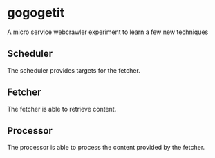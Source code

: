 # gogogetit
A micro service webcrawler experiment to learn a few new techniques

## Scheduler

The scheduler provides targets for the fetcher.

## Fetcher

The fetcher is able to retrieve content.

## Processor

The processor is able to process the content provided by
the fetcher.
